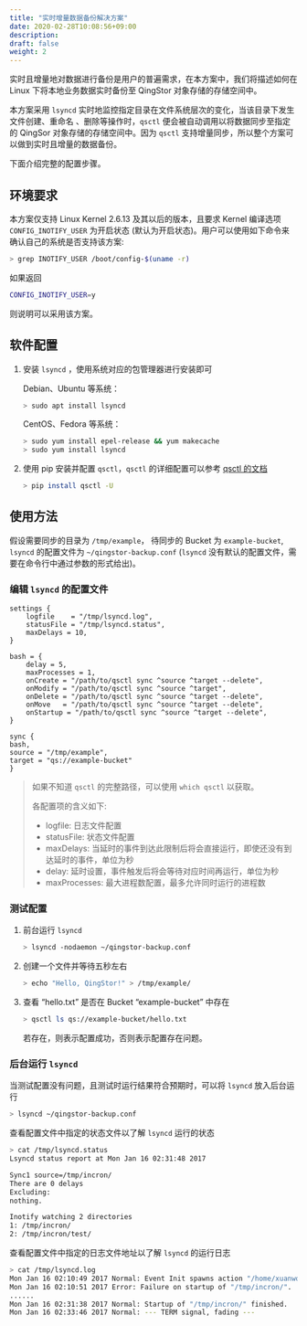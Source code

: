 ```yaml
---
title: "实时增量数据备份解决方案"
date: 2020-02-28T10:08:56+09:00
description:
draft: false
weight: 2
---
```



实时且增量地对数据进行备份是用户的普遍需求，在本方案中，我们将描述如何在 Linux 下将本地业务数据实时备份至 QingStor 对象存储的存储空间中。

本方案采用 `lsyncd` 实时地监控指定目录在文件系统层次的变化，当该目录下发生文件创建、重命名 、删除等操作时，`qsctl` 便会被自动调用以将数据同步至指定的 QingSor 对象存储的存储空间中。因为 `qsctl` 支持增量同步，所以整个方案可以做到实时且增量的数据备份。

下面介绍完整的配置步骤。

## 环境要求

本方案仅支持 Linux Kernel 2.6.13 及其以后的版本，且要求 Kernel 编译选项 `CONFIG_INOTIFY_USER` 为开启状态 (默认为开启状态)。用户可以使用如下命令来确认自己的系统是否支持该方案:

```bash
> grep INOTIFY_USER /boot/config-$(uname -r)
```

如果返回

```bash
CONFIG_INOTIFY_USER=y
```

则说明可以采用该方案。

## 软件配置

1. 安装 `lsyncd` ，使用系统对应的包管理器进行安装即可

   Debian、Ubuntu 等系统：

   ```bash
   > sudo apt install lsyncd
   ```

   CentOS、Fedora 等系统：

   ```bash
   > sudo yum install epel-release && yum makecache
   > sudo yum install lsyncd
   ```

1. 使用 pip 安装并配置 `qsctl`，`qsctl` 的详细配置可以参考 [qsctl 的文档](../../manual/developer-tools/qsctl/)

   ```bash
   > pip install qsctl -U
   ```

## 使用方法

假设需要同步的目录为 `/tmp/example`， 待同步的 Bucket 为 `example-bucket`, `lsyncd` 的配置文件为 `~/qingstor-backup.conf` (`lsyncd` 没有默认的配置文件，需要在命令行中通过参数的形式给出)。

### 编辑 `lsyncd` 的配置文件

```plain_text
settings {
    logfile    = "/tmp/lsyncd.log",
    statusFile = "/tmp/lsyncd.status",
    maxDelays = 10,
}

bash = {
    delay = 5,
    maxProcesses = 1,
    onCreate = "/path/to/qsctl sync ^source ^target --delete",
    onModify = "/path/to/qsctl sync ^source ^target",
    onDelete = "/path/to/qsctl sync ^source ^target --delete",
    onMove   = "/path/to/qsctl sync ^source ^target --delete",
    onStartup = "/path/to/qsctl sync ^source ^target --delete",
}

sync {
bash,
source = "/tmp/example",
target = "qs://example-bucket"
}
```

> 如果不知道 `qsctl` 的完整路径，可以使用 `which qsctl` 以获取。
>
> 各配置项的含义如下:
>
> - logfile: 日志文件配置
> - statusFile: 状态文件配置
> - maxDelays: 当延时的事件到达此限制后将会直接运行，即使还没有到达延时的事件，单位为秒
> - delay: 延时设置，事件触发后将会等待对应时间再运行，单位为秒
> - maxProcesses: 最大进程数配置，最多允许同时运行的进程数

### 测试配置

1. 前台运行 `lsyncd`

   ```bash
   > lsyncd -nodaemon ~/qingstor-backup.conf
   ```

1. 创建一个文件并等待五秒左右

   ```bash
   > echo "Hello, QingStor!" > /tmp/example/
   ```

1. 查看 “hello.txt” 是否在 Bucket “example-bucket” 中存在

   ```bash
   > qsctl ls qs://example-bucket/hello.txt
   ```

   若存在，则表示配置成功，否则表示配置存在问题。

### 后台运行 `lsyncd`

当测试配置没有问题，且测试时运行结果符合预期时，可以将 `lsyncd` 放入后台运行

```bash
> lsyncd ~/qingstor-backup.conf
```

查看配置文件中指定的状态文件以了解 `lsyncd` 运行的状态

```bash
> cat /tmp/lsyncd.status
Lsyncd status report at Mon Jan 16 02:31:48 2017

Sync1 source=/tmp/incron/
There are 0 delays
Excluding:
nothing.

Inotify watching 2 directories
1: /tmp/incron/
2: /tmp/incron/test/
```

查看配置文件中指定的日志文件地址以了解 `lsyncd` 的运行日志

```bash
> cat /tmp/lsyncd.log
Mon Jan 16 02:10:49 2017 Normal: Event Init spawns action "/home/xuanwo/.pyenv/shims/qsctl"
Mon Jan 16 02:10:51 2017 Error: Failure on startup of "/tmp/incron/".
......
Mon Jan 16 02:31:38 2017 Normal: Startup of "/tmp/incron/" finished.
Mon Jan 16 02:33:46 2017 Normal: --- TERM signal, fading ---
```

